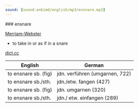 ```yaml
---
sound: [sound:ankimd/english/mp3/ensnare.mp3]
---
```


\### ensnare

[Merriam-Webster](https://www.merriam-webster.com/dictionary/ensnare)

- to take in or as if in a snare

[dict.cc](https://www.dict.cc/ensnare)

| English        | German       |
| -------------- | ------------ |
| to ensnare sb. (fig) | jdn. verführen (umgarnen, 722) |
| to ensnare sb./sth. | jdn./etw. fangen (427) |
| to ensnare sb. (fig) | jdn. umgarnen (320) |
| to ensnare sb./sth. | jdn./ etw. einfangen (289) |
